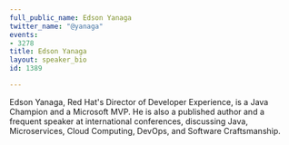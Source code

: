 ```yaml
---
full_public_name: Edson Yanaga
twitter_name: "@yanaga"
events:
- 3278
title: Edson Yanaga
layout: speaker_bio
id: 1389

---
```

Edson Yanaga, Red Hat's Director of Developer Experience, is a Java Champion and a Microsoft MVP. He is also a published author and a frequent speaker at international conferences, discussing Java, Microservices, Cloud Computing, DevOps, and Software Craftsmanship.